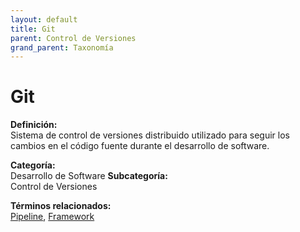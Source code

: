 ```yaml
---
layout: default
title: Git
parent: Control de Versiones
grand_parent: Taxonomía
---
```


# Git

**Definición:**  
Sistema de control de versiones distribuido utilizado para seguir los cambios en el código fuente durante el desarrollo de software.

**Categoría:**  
Desarrollo de Software 
**Subcategoría:**  
Control de Versiones

**Términos relacionados:**  
[Pipeline](https://maleniski.github.io/diccionario-angl-tec-mx/docs/taxonomia/desarrollo-de-software/control-de-versiones/pipeline.html), [Framework](https://maleniski.github.io/diccionario-angl-tec-mx/docs/taxonomia/desarrollo-de-software/control-de-versiones/framework.html)
